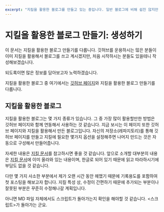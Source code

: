 ```yaml
---
excerpt: "지킬을 활용한 블로그를 만들고 있는 중입니다. 일반 블로그에 비해 쉽진 않지만 비교적 간단하고 재미있습니다."
---
```


# 지킬을 활용한 블로그 만들기: 생성하기

이 문서는 지킬을 활용한 블로그 만들기를 다룹니다.
깃허브를 운용하시는 많은 분들이 이미 지킬을 활용해서 블로그를 쓰고 계시겠지만, 처음 시작하시는 분들도 있을테니 작성해보겠습니다.

되도록이면 많은 정보를 담아보고자 노력하겠습니다.

지킬을 활용한 블로그 중 여기에서는 [깃허브 페이지](https://pages.github.com)와 지킬을 활용한 블로그 만들기를 다룹니다.

## 지킬을 활용한 블로그

지킬을 활용한 블로그는 몇 가지 종류가 있습니다.
그 중 가장 많이 활용할만한 방법은 깃허브 페이지와 함께 연동해서 사용하는 것 같습니다.
지금 보시는 이 페이지 또한 깃허브 페이지와 지킬을 활용해서 만든 블로그입니다.
자신의 저장소(레파지토리)를 통해 깃허브 페이지를 만들고 지킬에 필요한 몇가지 옵션을 설정해주면 나머지 만드는 것은 자동으로 구성해서 만들어줍니다.

자세한 내용은 [지킬 문서](https://jekyllrb-ko.github.io/docs/home/)를 참고하시면 좋을 것 같습니다.
앞으로 소개할 대부분의 내용은 [지킬 문서](https://jekyllrb-ko.github.io/docs/home/)에 이미 올라와 있는 내용이며, 한글로 되어 있기 때문에 읽고 따라하시기에 부담도 없을 것 같습니다.

다만 몇 가지 사소한 부분에서 제가 오랜 시간 동안 헤맸기 때문에 기록용도를 포함하여 첫 포스팅을 해보고자 합니다.
지킬 특성 상, 수정이 간편하기 때문에 추가되는 부분이나 잘못된 부분은 꾸준히 수정해나갈 계획입니다.

아니면 MD 파일 자체에서도 스크립트가 돌아가는지 확인을 해야할 것 같습니다.
<스크립트>가 돌아가는 군요.
